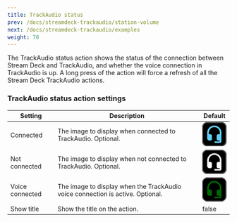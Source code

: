 ```yaml
---
title: TrackAudio status
prev: /docs/streamdeck-trackaudio/station-volume
next: /docs/streamdeck-trackaudio/examples
weight: 70
---
```


The TrackAudio status action shows the status of the connection between Stream Deck and TrackAudio, and whether the voice connection in TrackAudio is up. A long press of the action will force a refresh of all the Stream Deck TrackAudio actions.

### TrackAudio status action settings <!-- omit from toc -->

| Setting         | Description                                                                    | Default                                                               |
| --------------- | ------------------------------------------------------------------------------ | --------------------------------------------------------------------- |
| Connected       | The image to display when connected to TrackAudio. Optional.                   | ![Blue headset with microphone](trackaudiostatus-connected.png)       |
| Not connected   | The image to display when not connected to TrackAudio. Optional.               | ![White headset with microphone](trackaudiostatus-notconnected.png)   |
| Voice connected | The image to display when the TrackAudio voice connection is active. Optional. | ![Green headset with microphone](trackaudiostatus-voiceconnected.png) |
| Show title      | Show the title on the action.                                                  | false                                                                 |
